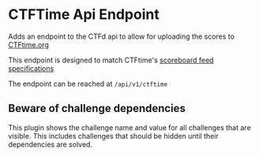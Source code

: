 # CTFTime Api Endpoint
Adds an endpoint to the CTFd api to allow for uploading the scores to [CTFtime.org](https://ctftime.org/)

This endpoint is designed to match CTFtime's [scoreboard feed specifications](https://ctftime.org/json-scoreboard-feeds)

The endpoint can be reached at `/api/v1/ctftime`

## Beware of challenge dependencies
This plugin shows the challenge name and value for all challenges that are visible. This includes challenges that should be hidden until their dependencies are solved.
